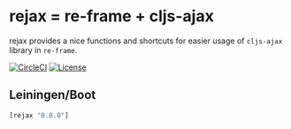 rejax = re-frame + cljs-ajax
============================

rejax provides a nice functions and shortcuts for easier usage of `cljs-ajax` library in `re-frame`.

[![CircleCI](https://circleci.com/gh/druids/rejax.svg?style=svg)](https://circleci.com/gh/druids/rejax)
[![License](https://img.shields.io/badge/MIT-Clause-blue.svg)](https://opensource.org/licenses/MIT)


Leiningen/Boot
--------------

```clojure
[rejax "0.0.0"]
```
